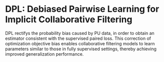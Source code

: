 # DPL: Debiased Pairwise Learning for Implicit Collaborative Filtering
DPL rectifys the probability bias caused by PU data, in order to obtain an estimator consistent with the supervised paired loss. This correction of optimization objective bias enables collaborative filtering models to learn parameters similar to those in fully supervised settings, thereby achieving improved generalization performance.
